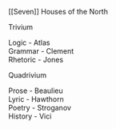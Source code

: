 [[Seven]] Houses of the North  
  
Trivium  
  
Logic - Atlas  
Grammar - Clement  
Rhetoric - Jones  
  
  
Quadrivium  
  
Prose - Beaulieu  
Lyric - Hawthorn  
Poetry - Stroganov  
History - Vici